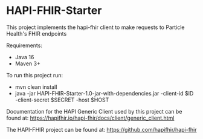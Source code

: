 # HAPI-FHIR-Starter

This project implements the hapi-fhir client to make requests to Particle Health's FHIR endpoints

Requirements:
- Java 16
- Maven 3+

To run this project run:
- mvn clean install
- java -jar HAPI-FHIR-Starter-1.0-jar-with-dependencies.jar -client-id $ID -client-secret $SECRET -host $HOST




Documentation for the HAPI Generic Client used by this project can be found at: https://hapifhir.io/hapi-fhir/docs/client/generic_client.html


The HAPI-FHIR project can be found at: https://github.com/hapifhir/hapi-fhir